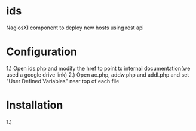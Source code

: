 # ids
NagiosXI component to deploy new hosts using rest api

# Configuration
1.) Open ids.php and modify the href to point to internal documentation(we used a google drive link)
2.) Open ac.php, addw.php and addl.php and set "User Defined Variables" near top of each file

# Installation
1.) 
